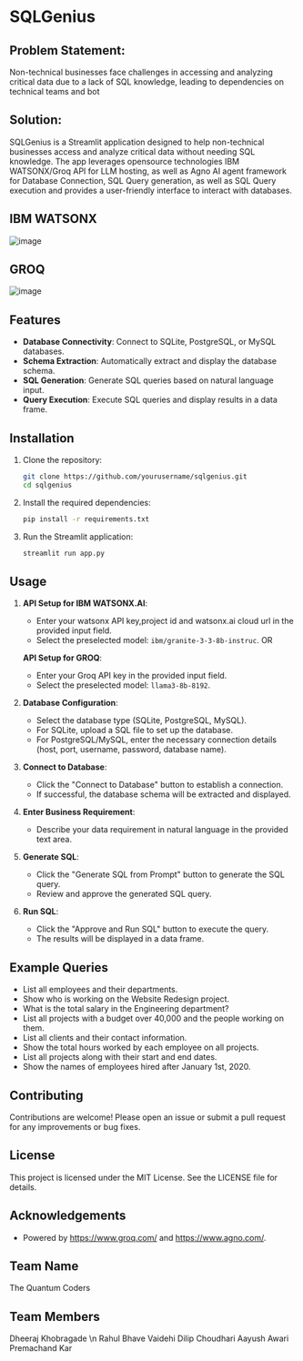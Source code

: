 # SQLGenius
 
## Problem Statement:
 
Non-technical businesses face challenges in accessing and analyzing critical data due to a lack of SQL knowledge, leading to dependencies on technical teams and bot
 
## Solution:
 
SQLGenius is a Streamlit application designed to help non-technical businesses access and analyze critical data without needing SQL knowledge. The app leverages opensource technologies IBM WATSONX/Groq API for LLM hosting, as well as Agno AI agent framework for  Database Connection, SQL Query generation, as well as SQL Query execution and provides a user-friendly interface to interact with databases.

## IBM WATSONX

![image](https://github.com/user-attachments/assets/6234e2ff-85c3-4029-961c-08496ae36efc)


## GROQ

![image](https://github.com/user-attachments/assets/59b74980-b82f-40ed-afc5-ad8229738c91)



## Features
 
- **Database Connectivity**: Connect to SQLite, PostgreSQL, or MySQL databases.
- **Schema Extraction**: Automatically extract and display the database schema.
- **SQL Generation**: Generate SQL queries based on natural language input.
- **Query Execution**: Execute SQL queries and display results in a data frame.

## Installation
 
1. Clone the repository:
    ```bash
    git clone https://github.com/yourusername/sqlgenius.git
    cd sqlgenius
    ```
 
2. Install the required dependencies:
    ```bash
    pip install -r requirements.txt
    ```
 
3. Run the Streamlit application:
    ```bash
    streamlit run app.py
    ```
 
## Usage
 
1. **API Setup for IBM WATSONX.AI**:
    - Enter your watsonx API key,project id and watsonx.ai cloud url in the provided input field.
    - Select the preselected model: `ibm/granite-3-3-8b-instruc`.
  OR
    
    **API Setup for GROQ**:
     - Enter your Groq API key in the provided input field.
     - Select the preselected model: `llama3-8b-8192`.
2. **Database Configuration**:
    - Select the database type (SQLite, PostgreSQL, MySQL).
    - For SQLite, upload a SQL file to set up the database.
    - For PostgreSQL/MySQL, enter the necessary connection details (host, port, username, password, database name).
 
3. **Connect to Database**:
    - Click the "Connect to Database" button to establish a connection.
    - If successful, the database schema will be extracted and displayed.
 
4. **Enter Business Requirement**:
    - Describe your data requirement in natural language in the provided text area.
 
5. **Generate SQL**:
    - Click the "Generate SQL from Prompt" button to generate the SQL query.
    - Review and approve the generated SQL query.
 
6. **Run SQL**:
    - Click the "Approve and Run SQL" button to execute the query.
    - The results will be displayed in a data frame.
 
## Example Queries
 
- List all employees and their departments.
- Show who is working on the Website Redesign project.
- What is the total salary in the Engineering department?
- List all projects with a budget over 40,000 and the people working on them.
- List all clients and their contact information.
- Show the total hours worked by each employee on all projects.
- List all projects along with their start and end dates.
- Show the names of employees hired after January 1st, 2020.
 
## Contributing
 
Contributions are welcome! Please open an issue or submit a pull request for any improvements or bug fixes.
 
## License
 
This project is licensed under the MIT License. See the LICENSE file for details.
 
## Acknowledgements
 
- Powered by https://www.groq.com/ and https://www.agno.com/.
 
## Team Name
The Quantum Coders

## Team Members

Dheeraj Khobragade \n
Rahul Bhave
Vaidehi Dilip Choudhari
Aayush Awari
Premachand Kar
